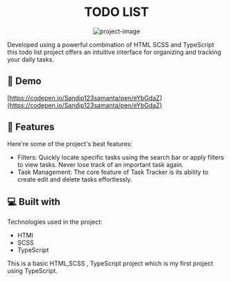 <h1 align="center" id="title">TODO LIST</h1>

<p align="center"><img src="https://socialify.git.ci/Sandip123samanta/TODO-LIST/image?font=Rokkitt&amp;language=1&amp;logo=https%3A%2F%2Fupload.wikimedia.org%2Fwikipedia%2Fcommons%2Fthumb%2F6%2F6a%2FIcons8_flat_todo_list.svg%2F1024px-Icons8_flat_todo_list.svg.png&amp;name=1&amp;owner=1&amp;pattern=Solid&amp;theme=Auto" alt="project-image"></p>

<p id="description">Developed using a powerful combination of HTML SCSS and TypeScript this todo list project offers an intuitive interface for organizing and tracking your daily tasks.</p>

<h2>🚀 Demo</h2>

[https://codepen.io/Sandip123samanta/pen/eYbGdaZ](https://codepen.io/Sandip123samanta/pen/eYbGdaZ)

  
  
<h2>🧐 Features</h2>

Here're some of the project's best features:

*   Filters: Quickly locate specific tasks using the search bar or apply filters to view tasks. Never lose track of an important task again.
*   Task Management: The core feature of Task Tracker is its ability to create edit and delete tasks effortlessly.

  
  
<h2>💻 Built with</h2>

Technologies used in the project:

*   HTMl
*   SCSS
*   TypeScript

<p>This is a basic HTML,SCSS , TypeScript project which is my first project using TypeScript.</p>
